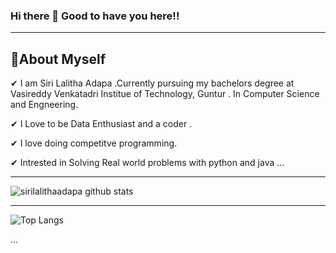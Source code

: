 ###                Hi there 👋 Good to have you here!!
--------------------------------------------------------------------------
 🌱About Myself  
 -------------------------------------------------------------------------------------------------------------------------------------
 

✔ I am Siri Lalitha Adapa .Currently pursuing my bachelors degree at Vasireddy Venkatadri Institue of Technology, Guntur . In Computer Science and Engneering.

✔ I Love to be Data Enthusiast and a coder . 

✔ I love doing competitve programming. 

✔ Intrested in Solving Real world problems with python and java ...
  


----------------------------------------------------------------------------------------------------------------------------------------------------------------------


![sirilalithaadapa github stats](https://github-readme-stats.vercel.app/api?username=sirilalithaadapa&show_icons=true&theme=radical)


----------------------------------------------------------------------------------------------------------------------------------------------------------------------------

![Top Langs](https://github-readme-stats.vercel.app/api/top-langs/?username=sirilalithaadapa&langs_count=8&layout=compact&show_icons=true&theme=dark)



   ...


<!--
**sirilalithaadapa/SiriLalithaAdapa** is a ✨ _special_ ✨ repository because its `README.md` (this file) appears on your GitHub profile.










